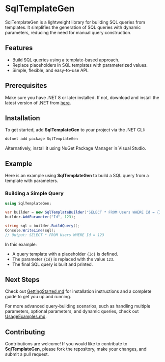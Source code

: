 # SqlTemplateGen

SqlTemplateGen is a lightweight library for building SQL queries from templates. It simplifies the generation of SQL queries with dynamic parameters, reducing the need for manual query construction.

## Features

- Build SQL queries using a template-based approach.
- Replace placeholders in SQL templates with parameterized values.
- Simple, flexible, and easy-to-use API.

## Prerequisites

Make sure you have .NET 8 or later installed. If not, download and install the latest version of .NET from [here](https://dotnet.microsoft.com/download).

## Installation

To get started, add **SqlTemplateGen** to your project via the .NET CLI:

```bash
dotnet add package SqlTemplateGen
```

Alternatively, install it using NuGet Package Manager in Visual Studio.

## Example

Here is an example using **SqlTemplateGen** to build a SQL query from a template with parameters.

### Building a Simple Query

```csharp
using SqlTemplateGen;

var builder = new SqlTemplateBuilder("SELECT * FROM Users WHERE Id = {Id}");
builder.AddParameter("Id", 123);

string sql = builder.BuildQuery();
Console.WriteLine(sql);
// Output: SELECT * FROM Users WHERE Id = 123
```

In this example:
- A query template with a placeholder `{Id}` is defined.
- The parameter `{Id}` is replaced with the value `123`.
- The final SQL query is built and printed.

## Next Steps

Check out [GettingStarted.md](docs/GettingStarted.md) for installation instructions and a complete guide to get you up and running.

For more advanced query-building scenarios, such as handling multiple parameters, optional parameters, and dynamic queries, check out [UsageExamples.md](docs/UsageExamples.md).

## Contributing

Contributions are welcome! If you would like to contribute to **SqlTemplateGen**, please fork the repository, make your changes, and submit a pull request.
